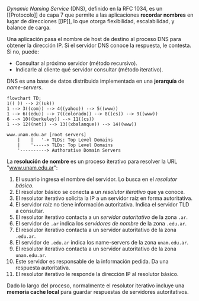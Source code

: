 _Dynamic Naming Service_ (DNS), definido en la RFC 1034, es un [[Protocolo]] de capa 7 que permite a las aplicaciones **recordar nombres** en lugar de direcciones [[IP]], lo que otorga flexibilidad, escalabilidad, y balance de carga.

Una aplicación pasa el nombre de host de destino al proceso DNS para obtener la dirección IP. Si el servidor DNS conoce la respuesta, le contesta. Si no, puede:

- Consultar al próximo servidor (método recursivo).
- Indicarle al cliente qué servidor consultar (método iterativo).

DNS es una base de datos distribuida implementada en una **jerarquía** de _name-servers_.

```mermaid
flowchart TD;
1(( )) --> 2((uk))
1 --> 3((com)) --> 4((yahoo)) --> 5((www))
1 --> 6((edu)) --> 7((colorado)) --> 8((cs)) --> 9((www))
6 --> 10((berkeley)) --> 11((cs))
1 --> 12((net)) --> 13((xbalanque)) --> 14((www))
```

```
www.unam.edu.ar [root servers]
	|	 |   '-> TLDs: Top Level Domains
	|	 '-----> TLDs: Top Level Domains
	'----------> Authorative Domain Servers
```

La **resolución de nombre** es un proceso iterativo para resolver la URL "www.unam.edu.ar":

1. El usuario ingresa el nombre del servidor. Lo busca en el _resolutor básico_.
2. El resolutor básico se conecta a un _resolutor iterativo_ que ya conoce.
3. El resolutor iterativo solicita la IP a un servidor raíz en forma autoritativa.
4. El servidor raíz no tiene información autoritativa. Indica el servidor TLD a consultar.
5. El resolutor iterativo contacta a un _servidor autoritativo_ de la zona `.ar`.
6. El servidor de `.ar` indica los _servidores de nombre_ de la zona `.edu.ar`.
7. El resolutor iterativo contacta a un servidor autoritativo de la zona `.edu.ar`.
8. El servidor de `.edu.ar` indica los name-servers de la zona `unam.edu.ar`.
9. El resolutor iterativo contacta a un servidor autoritativo de la zona `unam.edu.ar`.
10. Este servidor es responsable de la información pedida. Da una respuesta autoritativa.
11. El resolutor iterativo le responde la dirección IP al resolutor básico.

Dado lo largo del proceso, normalmente el resolutor iterativo incluye una **memoria cache local** para guardar respuestas de servidores autoritativos.
